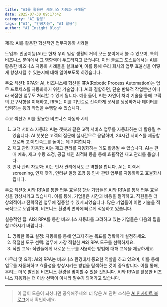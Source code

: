 ```yaml
---
title: "AI를 활용한 비즈니스 자동화 사례들"
date: 2025-07-30 09:17:42
category: "AI 활용"
tags: ["AI", "인공지능", "AI 활용"]
author: "AI Insight Blog"
---
```


제목: AI를 활용한 혁신적인 업무자동화 사례들

도입부:
인공지능(AI)는 현재 우리 일상 생활의 거의 모든 분야에서 볼 수 있으며, 특히 비즈니스 분야에서 그 영향력이 두드러지고 있습니다. 이번 블로그 포스트에서는 AI를 활용한 비즈니스 자동화 사례들을 살펴보며, 이를 통해 우리 회사의 업무 효율성을 어떻게 향상시킬 수 있는지에 대해 알아보도록 하겠습니다. 

주요 섹션1: RPA와 AI, 비즈니스에 혁신을
RPA(Robotic Process Automation)는 업무 프로세스를 자동화하기 위한 기술입니다. AI와 결합하면, 단순 반복적 작업뿐만 아니라 복잡한 업무도 처리할 수 있게 됩니다. 예를 들어, AI는 자연어 처리 기술을 통해 고객의 요구사항을 이해하고, RPA는 이를 기반으로 신속하게 문서를 생성하거나 데이터를 입력하는 등의 작업을 수행할 수 있습니다.

주요 섹션2: AI를 활용한 비즈니스 자동화 사례
1. 고객 서비스 자동화: AI는 챗봇과 같은 고객 서비스 업무를 자동화하는 데 활용될 수 있습니다. AI 챗봇은 고객의 질문에 실시간으로 응답하며, 24시간 서비스를 제공함으로써 고객 만족도를 높이는 데 기여합니다.
2. 재고 관리 자동화: AI는 재고 관리를 자동화하는 데도 활용될 수 있습니다. AI는 판매 예측, 재고 수량 조정, 공급 체인 최적화 등을 통해 효율적인 재고 관리를 돕습니다.
3. 인사 관리 자동화: AI는 인사 관리에서도 큰 역할을 합니다. AI는 이력서 screening, 인재 찾기, 인터뷰 일정 조정 등 인사 관련 업무를 자동화하고 효율화시킵니다.

주요 섹션3: AI와 RPA를 통한 업무 효율성 향상
기업들은 AI와 RPA를 통해 업무 효율성을 향상시키고 있습니다. 이를 통해, 기업들은 시간과 비용을 절약하고, 직원들은 더 창의적이고 전략적인 업무에 집중할 수 있게 되었습니다. 많은 기업들이 이런 기술을 적극적으로 도입하며, 비즈니스 환경의 변화에 빠르게 적응하고 있습니다.

실용적인 팁:
AI와 RPA를 통한 비즈니스 자동화를 고려하고 있는 기업들은 다음의 팁을 참고하시기 바랍니다.
1. 명확한 목표 설정: 자동화를 통해 얻고자 하는 목표를 명확하게 설정하세요.
2. 적절한 도구 선택: 업무에 가장 적합한 AI와 RPA 도구를 선택하세요.
3. 직원 교육: 직원들에게 새로운 도구를 사용하는 방법에 대해 교육을 제공하세요.

마무리 및 요약:
AI와 RPA는 비즈니스 환경에서 중요한 역할을 하고 있으며, 이를 통해 업무를 자동화하고 효율성을 향상시키는 방법을 탐색하는 것이 중요합니다. 이를 통해, 우리는 더욱 발전된 비즈니스 환경을 맞이할 수 있을 것입니다. AI와 RPA를 활용한 비즈니스 자동화는 더 이상 선택이 아니라 필수가 되어가고 있습니다.

---

> 이 글이 도움이 되셨다면 공유해주세요! 
> 더 많은 AI 관련 소식은 [AI 인사이트 블로그](https://tonyhwang1004.github.io/ai-insight-blog)에서 확인하세요.
